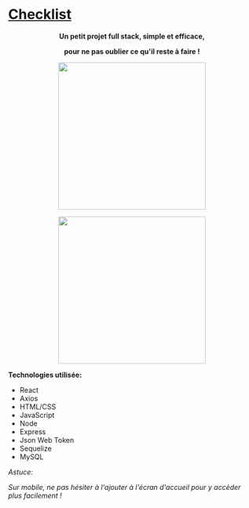 # [Checklist](https://checklist.arthurm.tech/)
<b>
<p align="center">
Un petit projet full stack, simple et efficace,
</p>
<p align="center">
pour ne pas oublier ce qu'il reste à faire !
</p>
</b>
<p align="center">
  <img src="https://user-images.githubusercontent.com/70105093/147940590-02fcd59e-cf5b-4e65-aba9-d59f7f5f244d.png" width="300px">
</p>
<p align="center">
  <img src="https://user-images.githubusercontent.com/70105093/147944974-f9a6a296-4806-4832-bd6b-c1bf150c1f9e.png" width="300px">
</p>


__Technologies utilisée:__

* React
* Axios
* HTML/CSS
* JavaScript
* Node
* Express
* Json Web Token
* Sequelize
* MySQL

*Astuce:*

*Sur mobile, ne pas hésiter à l'ajouter à l'écran d'accueil pour y accèder plus facilement !*

